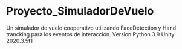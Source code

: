 # Proyecto_SimuladorDeVuelo

Un simulador de vuelo cooperativo utilizando FaceDetection y Hand trancking para los eventos de interacción.
Version Python 3.9
Unity 2020.3.5f1
